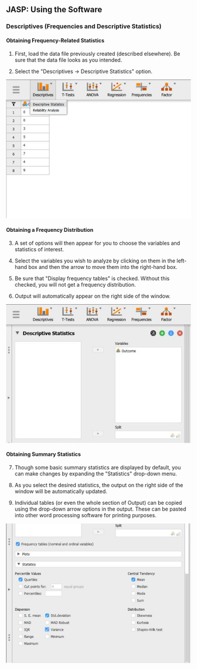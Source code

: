 ## JASP: Using the Software

### Descriptives (Frequencies and Descriptive Statistics) 

#### Obtaining Frequency-Related Statistics

1. First, load the data file
previously created 
(described elsewhere). Be
sure that the data file
looks as you intended. 

2. Select the
"Descriptives →
Descriptive Statistics"
option.

<p align="center"><kbd><img src="image9.png"></kbd></p>

#### Obtaining a Frequency Distribution

3. A set of options will then 
appear for you to choose 
the variables and
statistics of interest.

4. Select the variables you 
wish to analyze by 
clicking on them in the
left-hand box and then the 
arrow to move them into
the right-hand box.

5. Be sure that "Display
frequency tables" is 
checked. Without this
checked, you will not get
a frequency distribution.

6. Output will automatically
appear on the right side 
of the window. 

<p align="center"><kbd><img src="image10.png"></kbd></p>

#### Obtaining Summary Statistics

7. Though some basic summary statistics are displayed
by default, you can make 
changes by expanding the 
"Statistics" drop-down 
menu.

8. As you select the desired
statistics, the output on
the right side of the
window will be 
automatically updated. 

9. Individual tables (or even 
the whole section of 
Output) can be copied
using the drop-down arrow
options in the output. 
These can be pasted into 
other word processing
software for printing
purposes.

<p align="center"><kbd><img src="image11.png"></kbd></p>
